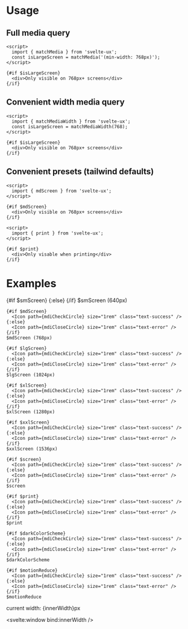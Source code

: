 <script>
  import { mdiCheckCircle, mdiCloseCircle } from '@mdi/js';

	import Preview from '$lib/components/Preview.svelte';
	import Icon from '$lib/components/Icon.svelte';

	import { matchMedia, matchMediaWidth, smScreen, mdScreen, lgScreen, xlScreen, xxlScreen, screen, print, darkColorScheme, motionReduce } from '$lib/stores/matchMedia';

  let innerWidth = 0;
</script>

<h1>Usage</h1>

<h2>Full media query</h2>

```svelte
<script>
  import { matchMedia } from 'svelte-ux';
  const isLargeScreen = matchMedia('(min-width: 768px)');
</script>

{#if $isLargeScreen}
  <div>Only visible on 768px+ screens</div>
{/if}
```

<h2>Convenient width media query</h2>

```svelte
<script>
  import { matchMediaWidth } from 'svelte-ux';
  const isLargeScreen = matchMediaWidth(768);
</script>

{#if $isLargeScreen}
  <div>Only visible on 768px+ screens</div>
{/if}
```

<h2>Convenient presets (tailwind defaults)</h2>

```svelte
<script>
  import { mdScreen } from 'svelte-ux';
</script>

{#if $mdScreen}
  <div>Only visible on 768px+ screens</div>
{/if}
```

```svelte
<script>
  import { print } from 'svelte-ux';
</script>

{#if $print}
  <div>Only visable when printing</div>
{/if}
```

<h1>Examples</h1>

<Preview>
  <div class="grid grid-cols-[auto,1fr] items-center gap-2">
    {#if $smScreen}
      <Icon path={mdiCheckCircle} size="1rem" class="text-success" />
    {:else}
      <Icon path={mdiCloseCircle} size="1rem" class="text-error" />
    {/if}
    $smScreen (640px)

    {#if $mdScreen}
      <Icon path={mdiCheckCircle} size="1rem" class="text-success" />
    {:else}
      <Icon path={mdiCloseCircle} size="1rem" class="text-error" />
    {/if}
    $mdScreen (768px)

    {#if $lgScreen}
      <Icon path={mdiCheckCircle} size="1rem" class="text-success" />
    {:else}
      <Icon path={mdiCloseCircle} size="1rem" class="text-error" />
    {/if}
    $lgScreen (1024px)

    {#if $xlScreen}
      <Icon path={mdiCheckCircle} size="1rem" class="text-success" />
    {:else}
      <Icon path={mdiCloseCircle} size="1rem" class="text-error" />
    {/if}
    $xlScreen (1280px)

    {#if $xxlScreen}
      <Icon path={mdiCheckCircle} size="1rem" class="text-success" />
    {:else}
      <Icon path={mdiCloseCircle} size="1rem" class="text-error" />
    {/if}
    $xxlScreen (1536px)

    {#if $screen}
      <Icon path={mdiCheckCircle} size="1rem" class="text-success" />
    {:else}
      <Icon path={mdiCloseCircle} size="1rem" class="text-error" />
    {/if}
    $screen

    {#if $print}
      <Icon path={mdiCheckCircle} size="1rem" class="text-success" />
    {:else}
      <Icon path={mdiCloseCircle} size="1rem" class="text-error" />
    {/if}
    $print

    {#if $darkColorScheme}
      <Icon path={mdiCheckCircle} size="1rem" class="text-success" />
    {:else}
      <Icon path={mdiCloseCircle} size="1rem" class="text-error" />
    {/if}
    $darkColorScheme

    {#if $motionReduce}
      <Icon path={mdiCheckCircle} size="1rem" class="text-success" />
    {:else}
      <Icon path={mdiCloseCircle} size="1rem" class="text-error" />
    {/if}
    $motionReduce

  </div>

  <div class="ml-6 mt-3 text-surface-content/50 text-xs">
    current width: {innerWidth}px
  </div>
</Preview>

<svelte:window bind:innerWidth />
